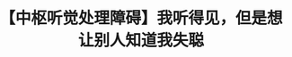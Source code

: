 ---
title: 【中枢听觉处理障碍】我听得见，但是想让别人知道我失聪
tags: [Austim, Aspie]
color: secondary
description: 很多时候，我想有没有一个办法，让对方一看到我就知道我有听力障碍。​希望能有更多人了解中枢听觉处理障碍这种听得见的听障，也能更多支持理解所有听障人士。
external_url: http://mp.weixin.qq.com/s?__biz=MzIyMzgyMjY5NQ==&amp;mid=2247484107&amp;idx=1&amp;sn=763aacf4b27ad68e3792413e46d23dad&amp;chksm=e81914c3df6e9dd5a6ecc00a0e724a03f7a45117d0dd648aab2300f4642c8a4b84afd26fde9d&amp;scene=27#wechat_redirect
---